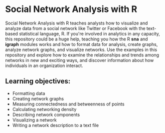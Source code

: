 # Social Network Analysis with R

Social Network Analysis with R teaches analysts how to visualize and analyze data from a social network like Twitter or Facebook with the text-based statistical language, R. If you're involved in analytics in any capacity, this repository could be a huge help, teaching you how the R **sna** and **igraph** modules works and how to format data for analysis, create graphs, analyze network graphs, and visualize networks. Use the examples in this repository and explore how to examine the relationships and trends among networks in new and exciting ways, and discover information about how individuals in an organization interact.

## Learning objectives:
- Formatting data
- Creating network graphs
- Measuring connectedness and betweenness of points
- Calculating networking density
- Describing network components
- Visualizing a network
- Writing a network description to a text file
